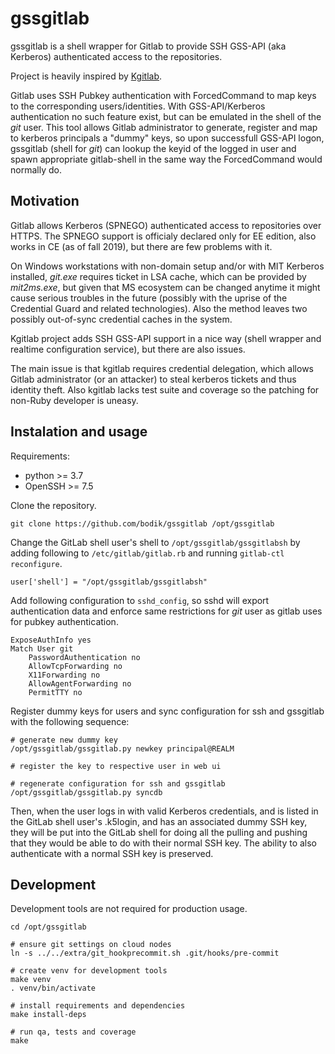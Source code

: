 # gssgitlab

gssgitlab is a shell wrapper for Gitlab to provide SSH GSS-API (aka Kerberos)
authenticated access to the repositories.

Project is heavily inspired by
[Kgitlab](https://github.com/iamjamestl/kgitlab).

Gitlab uses SSH Pubkey authentication with ForcedCommand to map keys to the
corresponding users/identities. With GSS-API/Kerberos authentication no such
feature exist, but can be emulated in the shell of the *git* user. This tool
allows Gitlab administrator to generate, register and map to kerberos
principals a "dummy" keys, so upon successfull GSS-API logon, gssgitlab (shell
for *git*) can lookup the keyid of the logged in user and spawn appropriate
gitlab-shell in the same way the ForcedCommand would normally do.


## Motivation

Gitlab allows Kerberos (SPNEGO) authenticated access to repositories over
HTTPS. The SPNEGO support is officialy declared only for EE edition, also
works in CE (as of fall 2019), but there are few problems with it.

On Windows workstations with non-domain setup and/or with MIT Kerberos
installed, *git.exe* requires ticket in LSA cache, which can be provided by
*mit2ms.exe*, but given that MS ecosystem can be changed anytime it might cause
serious troubles in the future (possibly with the uprise of the Credential
Guard and related technologies). Also the method leaves two possibly
out-of-sync credential caches in the system.

Kgitlab project adds SSH GSS-API support in a nice way (shell wrapper and
realtime configuration service), but there are also issues.

The main issue is that kgitlab requires credential delegation, which allows
Gitlab administrator (or an attacker) to steal kerberos tickets and thus
identity theft. Also kgitlab lacks test suite and coverage so the patching for
non-Ruby developer is uneasy.


## Instalation and usage

Requirements:
  * python >= 3.7
  * OpenSSH >= 7.5

Clone the repository.

```
git clone https://github.com/bodik/gssgitlab /opt/gssgitlab
```

Change the GitLab shell user's shell to `/opt/gssgitlab/gssgitlabsh` by adding
following to `/etc/gitlab/gitlab.rb` and running `gitlab-ctl reconfigure`.

```
user['shell'] = "/opt/gssgitlab/gssgitlabsh"
```

Add following configuration to `sshd_config`, so sshd will export
authentication data and enforce same restrictions for *git* user as gitlab uses
for pubkey authentication.

```
ExposeAuthInfo yes
Match User git
	PasswordAuthentication no
	AllowTcpForwarding no
	X11Forwarding no
	AllowAgentForwarding no
	PermitTTY no
```


Register dummy keys for users and sync configuration for ssh and gssgitlab with
the following sequence:

```
# generate new dummy key
/opt/gssgitlab/gssgitlab.py newkey principal@REALM

# register the key to respective user in web ui

# regenerate configuration for ssh and gssgitlab
/opt/gssgitlab/gssgitlab.py syncdb
```

Then, when the user logs in with valid Kerberos credentials, and is listed in
the GitLab shell user's .k5login, and has an associated dummy SSH key, they
will be put into the GitLab shell for doing all the pulling and pushing that
they would be able to do with their normal SSH key. The ability to also
authenticate with a normal SSH key is preserved.


## Development

Development tools are not required for production usage.

```
cd /opt/gssgitlab

# ensure git settings on cloud nodes
ln -s ../../extra/git_hookprecommit.sh .git/hooks/pre-commit

# create venv for development tools
make venv
. venv/bin/activate

# install requirements and dependencies
make install-deps

# run qa, tests and coverage
make
```
